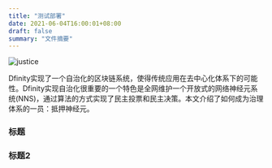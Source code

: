 ```yaml
---
title: "测试部署"
date: 2021-06-04T16:00:01+08:00
draft: false
summary: "文件摘要"
---
```



![](https://storageapi.fleek.co/lyswifter-team-bucket/posts/justice.jpg "justice")

Dfinity实现了一个自治化的区块链系统，使得传统应用在去中心化体系下的可能性。Dfinity实现自治化很重要的一个特色是全网维护一个开放式的网络神经元系统(NNS)，通过算法的方式实现了民主投票和民主决策。本文介绍了如何成为治理体系的一员：抵押神经元。

### 标题

### 标题2

